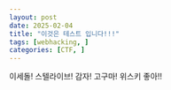 ```yaml
---
layout: post
date: 2025-02-04
title: "이것은 테스트 입니다!!!"
tags: [webhacking, ]
categories: [CTF, ]
---
```


이세돌! 스텔라이브! 감자! 고구마! 위스키 좋아!!

